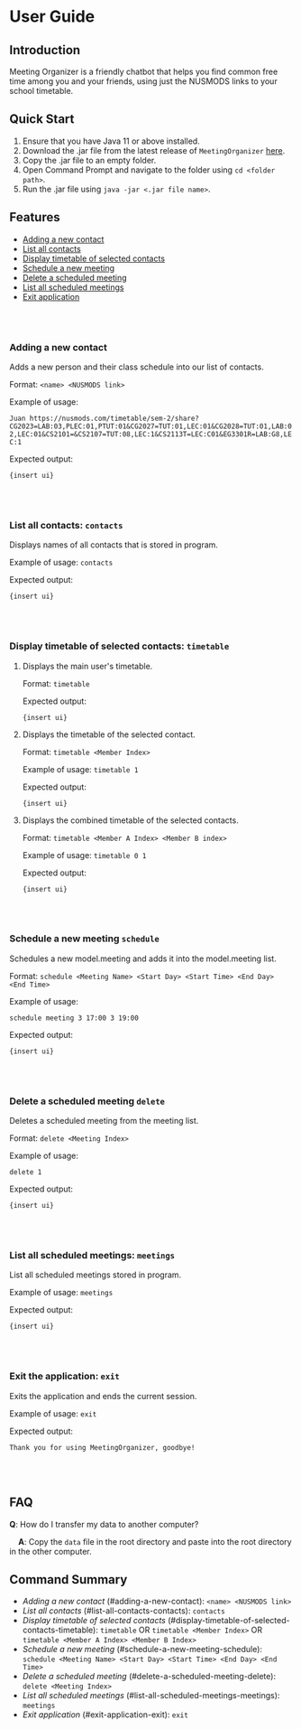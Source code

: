 # User Guide

## Introduction

Meeting Organizer is a friendly chatbot that helps you find common free time among you and your friends, using just the NUSMODS links to your school timetable.


## Quick Start

1. Ensure that you have Java 11 or above installed.
2. Download the .jar file from the latest release of `MeetingOrganizer` [here](https://github.com/AY1920S2-CS2113T-T12-1/tp/releases).
3. Copy the .jar file to an empty folder.
4. Open Command Prompt and navigate to the folder using ```cd <folder path>```.
5. Run the .jar file using ```java -jar <.jar file name>```.

## Features 

- [Adding a new contact](#adding-a-new-contact)
- [List all contacts](#list-all-contacts-contacts)
- [Display timetable of selected contacts](#display-timetable-of-selected-contacts-timetable)
- [Schedule a new meeting](#schedule-a-new-meeting-schedule)
- [Delete a scheduled meeting](#delete-a-scheduled-meeting-delete)
- [List all scheduled meetings](#list-all-scheduled-meetings-meetings)
- [Exit application](#exit-application-exit)

<br/><br/>

### Adding a new contact
Adds a new person and their class schedule into our list of contacts.

Format: `<name> <NUSMODS link>`

Example of usage:

`
Juan https://nusmods.com/timetable/sem-2/share?CG2023=LAB:03,PLEC:01,PTUT:01&CG2027=TUT:01,LEC:01&CG2028=TUT:01,LAB:02,LEC:01&CS2101=&CS2107=TUT:08,LEC:1&CS2113T=LEC:C01&EG3301R=LAB:G8,LEC:1
`

Expected output:
```
{insert ui}
```
<br/><br/>

### List all contacts: `contacts`
Displays names of all contacts that is stored in program.

Example of usage: `contacts`

Expected output:
```
{insert ui}
```
<br/><br/>

### Display timetable of selected contacts: `timetable`
1) Displays the main user's timetable.
    
    Format: `timetable` 
    
    Expected output:
    ```
    {insert ui}
    ```
2) Displays the timetable of the selected contact.

    Format: `timetable <Member Index>`
    
    Example of usage: `timetable 1` 
    
    Expected output:
    ```
    {insert ui}
    ```

3) Displays the combined timetable of the selected contacts.
   
   Format: `timetable <Member A Index> <Member B index>`
   
   Example of usage: `timetable 0 1` 
   
   Expected output:
   ```
   {insert ui}
   ```
   <br/><br/>
   

### Schedule a new meeting `schedule`
Schedules a new model.meeting and adds it into the model.meeting list.

Format: `schedule <Meeting Name> <Start Day> <Start Time> <End Day> <End Time>`

Example of usage:

`
schedule meeting 3 17:00 3 19:00
`

Expected output:
```
{insert ui}
```
<br/><br/>

### Delete a scheduled meeting `delete`
Deletes a scheduled meeting from the meeting list.

Format: `delete <Meeting Index>`

Example of usage:

`
delete 1
`

Expected output:
```
{insert ui}
```
<br/><br/>

### List all scheduled meetings: `meetings`
List all scheduled meetings stored in program.

Example of usage: `meetings`

Expected output:
```
{insert ui}
```
<br/><br/>

### Exit the application: `exit`
Exits the application and ends the current session.

Example of usage: `exit`

Expected output:
```
Thank you for using MeetingOrganizer, goodbye!
```
<br/><br/>

## FAQ

**Q**: How do I transfer my data to another computer? 

&nbsp;&nbsp;&nbsp;&nbsp;**A**: Copy the `data` file in the root directory and paste into the root directory in the other computer.

## Command Summary

- *Adding a new contact* (#adding-a-new-contact): `<name> <NUSMODS link>`
- *List all contacts* (#list-all-contacts-contacts): `contacts`
- *Display timetable of selected contacts* (#display-timetable-of-selected-contacts-timetable): `timetable` OR `timetable <Member Index>` OR `timetable <Member A Index> <Member B Index>`
- *Schedule a new meeting* (#schedule-a-new-meeting-schedule): `schedule <Meeting Name> <Start Day> <Start Time> <End Day> <End Time>`
- *Delete a scheduled meeting* (#delete-a-scheduled-meeting-delete): `delete <Meeting Index>`
- *List all scheduled meetings* (#list-all-scheduled-meetings-meetings): `meetings`
- *Exit application* (#exit-application-exit): `exit`
